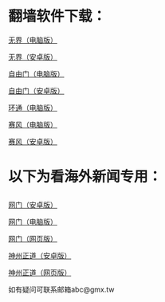 # 翻墙软件下载：
<p><a href="https://github.com/a6b/2/raw/master/u1902.exe">无界（电脑版）</a></p>
<p><a href="https://github.com/a6b/2/raw/master/um4.6.apk">无界（安卓版）</a></p>
<p><a href="https://github.com/a6b/2/raw/master/fg769p.exe">自由门（电脑版）</a></p>
<p><a href="https://github.com/a6b/2/raw/master/fgma.apk">自由门（安卓版）</a></p>
<p><a href="https://raw.githubusercontent.com/opipe/up/master/oPipe.zip">环通（电脑版）</a></p>
<p><a href="https://github.com/a6b/2/raw/master/psiphon3.exe">赛风（电脑版）</a></p>
<p><a href="https://github.com/a6b/2/raw/master/PsiphonAndroid.apk">赛风（安卓版）</a></p>
<h1><p><strong>以下为看海外新闻专用：</strong></p></h1>
<p><a href="https://raw.githubusercontent.com/opipe/up/master/oGatea.apk">网门（安卓版）</a></p>
<p><a href="https://raw.githubusercontent.com/opipe/up/master/oGate.zip">网门（电脑版）</a></p>
<p><a href="https://github.com/odoor2/oo/blob/master/README.md">网门（网页版）</a></p>
<p><a href="https://raw.githubusercontent.com/SzzdOgate/update/master/extras/SzzdOgate.apk?fldfh2">神州正道（安卓版）</a></p>
<p><a href="https://raw.githubusercontent.com/hxrfvz257/www/master/szzd/szzdogate.rar?fldfh2">神州正道（网页版）</a></p>
<p>如有疑问可联系邮箱abc@gmx.tw </a></p>
